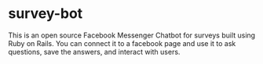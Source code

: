 # survey-bot
This is an open source Facebook Messenger Chatbot for surveys built using Ruby on Rails. You can connect it to a facebook page and use it to ask questions, save the answers, and interact with users.
